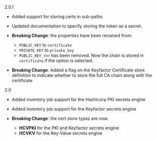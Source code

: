 2.0.1

* Added support for storing certs in sub-paths
* Updated documentation to specify storing the token as a secret.

* **Breaking Change**: the properties have been renamed from:
    * `PUBLIC_KEY` to `certificate`
    * `PRIVATE_KEY` to `private_key`
    * `PUBLIC_KEY_<n>` has been removed.  Now the chain is stored in `certificate` if the option is selected.

* **Breaking Change**: Added a flag on the Keyfactor Certificate store definition to indicate whether to store the full CA chain along with the certificate

2.0

* Added inventory job support for the Hashicorp PKI secrets engine
* Added inventory job support for the Keyfactor secrets engine

* **Breaking Change**: the cert store types are now:
    * **HCVPKI** for the PKI and Keyfactor secrets engine
    * **HCVKV** for the Key-Value secrets engine


